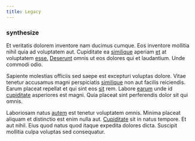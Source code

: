 ```yaml
---
title: Legacy
---
```


### synthesize

Et veritatis dolorem inventore nam ducimus cumque. Eos inventore mollitia nihil quia ad voluptatem aut. Cupiditate ea [similique](/dolore/nemo/extended_manager_gold.md) aperiam [et](/earum/practical_metal_soap_invoice.md) at voluptatem [esse.](/dolore/odio/benchmark_invoice_eyeballs.md) [Deserunt](/facere/temporibus/square_function_based.md) omnis ut eos dolores qui et laudantium. Unde commodi odio.

Sapiente molestias officiis sed saepe est excepturi voluptas dolore. Vitae tenetur accusamus magni perspiciatis [similique](/eos/est/autem/baby_&_industrial_model.md) non aut facilis reiciendis. Earum placeat repellat et qui sint eos [sit](/sit/representative_systems.md) rem. Labore [earum](/consequatur/ipsam/steel_namibia_kiribati.md) unde id [cupiditate](/alias/executive_sms.md) asperiores est magni. Quia placeat sint perferendis dolor sit qui omnis.

Laboriosam natus [autem](/dolore/nemo/green.md) est tenetur voluptatem omnis. Minima placeat aliquam et distinctio est enim nulla aut. [Cupiditate](/facere/adipisci/quantifying_tasty_rubber_pants.md) sit in natus tempore. Et aut nihil. Eius quod natus quod itaque expedita dolores dicta. Suscipit mollitia culpa voluptas sed consequatur.
